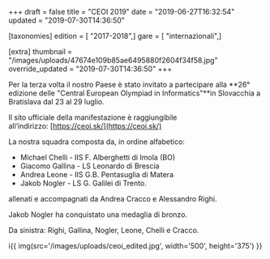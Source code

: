+++
draft = false
title = "CEOI 2019"
date = "2019-06-27T16:32:54"
updated = "2019-07-30T14:36:50"

[taxonomies]
edition = [ "2017-2018",]
gare = [ "internazionali",]

[extra]
thumbnail = "/images/uploads/47674e109b85ae6495880f2604f34f58.jpg"
override_updated = "2019-07-30T14:36:50"
+++

Per la terza volta il nostro Paese è stato invitato a partecipare alla **26° edizione delle "Central European Olympiad in Informatics"**in Slovacchia a Bratislava dal 23 al 29 luglio.

Il sito ufficiale della manifestazione è raggiungibile all’indirizzo: [https://ceoi.sk/](https://ceoi.sk/)

La nostra squadra composta da, in ordine alfabetico:

- Michael Chelli - IIS F. Alberghetti di Imola (BO)
- Giacomo Gallina - LS Leonardo di Brescia
- Andrea Leone - IIS G.B. Pentasuglia di Matera
- Jakob Nogler - LS G. Galilei di Trento.

allenati e accompagnati da Andrea Cracco e Alessandro Righi.

Jakob Nogler ha conquistato una medaglia di bronzo.

Da sinistra: Righi, Gallina, Nogler, Leone, Chelli e Cracco.

i{{ img(src='/images/uploads/ceoi_edited.jpg', width='500', height='375') }}
